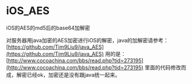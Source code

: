 # iOS_AES
iOS的AES的md5后的base64加解密 

对服务器用java加密的AES加密进行iOS的解密，java的加解密请参考：[https://github.com/Tim9Liu9/java_AES](https://github.com/Tim9Liu9/java_AES)
用的是：[http://www.cocoachina.com/bbs/read.php?tid=273195](http://www.cocoachina.com/bbs/read.php?tid=273195) 里面的代码修改而成，解密已经ok，加密还是没有跟java统一起来。

